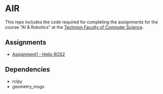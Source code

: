 # AIR

This repo includes the code required for completing the assignments for the course "AI & Robotics" at the [Technion Faculty of Computer Science](cs.technion.ac.il).

## Assignments
* [Assignment1 - Hello ROS2](doc/assignment1.md)

## Dependencies

* rclpy
* geometry_msgs
